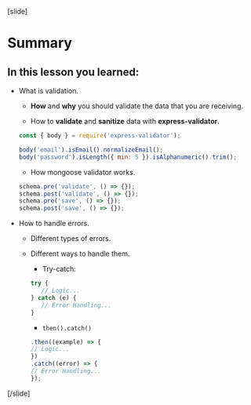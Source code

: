 [slide]

# Summary

## In this lesson you learned:

-  What is validation.

   -  **How** and **why** you should validate the data that you are receiving.

   -  How to **validate** and **sanitize** data with **express\-validator**.

   ```js
   const { body } = require('express-validator');

   body('email').isEmail().normalizeEmail();
   body('password').isLength({ min: 5 }).isAlphanumeric().trim();
   ```

   -  How mongoose validator works.

   ```js
   schema.pre('validate', () => {});
   schema.post('validate', () => {});
   schema.pre('save', () => {});
   schema.post('save', () => {});
   ```

-  How to handle errors.

   -  Different types of errors.

   -  Different ways to handle them.

      -  Try\-catch:

      ```js
      try {
         // Logic...
      } catch (e) {
         // Error Handling...
      }
      ```

      -  `then().catch()`

      ```js
      .then((example) => {
      // Logic...
      })
      .catch((error) => {
      // Error Handling...
      });
      ```

[/slide]
